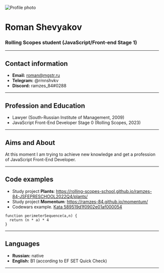 ![Profile photo](![Photo](./assets/img/img.png))
# Roman Shevyakov
### Rolling Scopes student (JavaScript/Front-end Stage 1)
***
## Contact information
* **Email:** roman@mgstr.ru
* **Telegram:** @rmnshvkv
* **Discord:** ramzes_84#0288
***
## Profession and Education
* Lawyer (South-Russian Institute of Management, 2009)
* JavaScript Front-End Developer Stage 0 (Rolling Scopes, 2023)
***
## Aims and About
At this moment I am trying to achieve new knowledge and get a profession of JavaScript Front-End Developer.
***
## Code examples
* Study project **Plants**: https://rolling-scopes-school.github.io/ramzes-84-JSFEPRESCHOOL2022Q4/plants/
* Study project **Momentum**: https://ramzes-84.github.io/momentum/
* Codewars example. [Kata 589519d1f0902e01af000054](https://www.codewars.com/kata/589519d1f0902e01af000054)
```
function perimeterSequence(a,n) {
  return (n * a) * 4
}
```
***
## Languages
* **Russian:** native
* **English:** B1 (according to EF SET Quick Check)
***